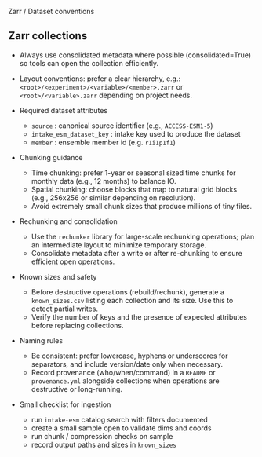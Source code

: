Zarr / Dataset conventions

## Zarr collections
  - Always use consolidated metadata where possible (consolidated=True) so tools can open the collection efficiently.
  - Layout conventions: prefer a clear hierarchy, e.g.: `<root>/<experiment>/<variable>/<member>.zarr` or `<root>/<variable>.zarr` depending on project needs.

- Required dataset attributes
  - `source` : canonical source identifier (e.g., `ACCESS-ESM1-5`)
  - `intake_esm_dataset_key` : intake key used to produce the dataset
  - `member` : ensemble member id (e.g. `r1i1p1f1`)

- Chunking guidance
  - Time chunking: prefer 1-year or seasonal sized time chunks for monthly data (e.g., 12 months) to balance IO.
  - Spatial chunking: choose blocks that map to natural grid blocks (e.g., 256x256 or similar depending on resolution).
  - Avoid extremely small chunk sizes that produce millions of tiny files.

- Rechunking and consolidation
  - Use the `rechunker` library for large-scale rechunking operations; plan an intermediate layout to minimize temporary storage.
  - Consolidate metadata after a write or after re-chunking to ensure efficient open operations.

- Known sizes and safety
  - Before destructive operations (rebuild/rechunk), generate a `known_sizes.csv` listing each collection and its size. Use this to detect partial writes.
  - Verify the number of keys and the presence of expected attributes before replacing collections.

- Naming rules
  - Be consistent: prefer lowercase, hyphens or underscores for separators, and include version/date only when necessary.
  - Record provenance (who/when/command) in a `README` or `provenance.yml` alongside collections when operations are destructive or long-running.

- Small checklist for ingestion
  - run `intake-esm` catalog search with filters documented
  - create a small sample open to validate dims and coords
  - run chunk / compression checks on sample
  - record output paths and sizes in `known_sizes`